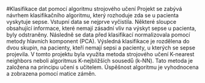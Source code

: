 #Klasifikace dat pomocí algoritmu strojového učení
Projekt se zabývá návrhem klasifikačního algoritmu, který rozhoduje zda se u pacienta vyskytuje sepse. Vstupní data se nejprve vyčistila. Některé sloupce obsahující informace, které nemají zásadní vliv na výskyt sepse u pacienta, byly odstraněny. Následně se data před klasifikací normalizovala pomocí metody hlavních komponent (PCA). Výsledná klasifikace je rozdělena do dvou skupin, na pacienty, kteří nemají sepsi a pacienty, u kterých se sepse projevila. V tomto projektu byla využita metoda strojového učení K-nearest neighbors neboli algoritmus K-nejbližších sousedů (k-NN). Tato metoda je založena na principu učení s učitelem. Úspěšnost algoritmu je vyhodnocena a zobrazena pomocí matice záměn.
